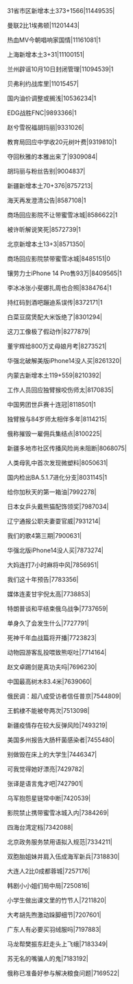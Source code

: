 31省市区新增本土373+1566|11449535|

曼联2比1埃弗顿|11201443|

热血MV今朝唱响家国情|11161081|1

上海新增本土3+31|11100151|

兰州辟谣10月10日封闭管理|11094539|1

贝弗利约战库里|11015457|

国内油价调整或搁浅|10536234|1

EDG战胜FNC|9893366|1

赵兮雪祝福胡玛丽|9331026|

教育局回应中学收20元树叶费|9319810|1

夺回秋雅的本雅出来了|9309084|

胡玛丽与粉丝告别|9004837|

新疆新增本土70+376|8757213|

海天再发澄清公告|8587108|1

商场回应影院不让带蜜雪冰城|8586622|1

被许昕解说笑死|8572739|1

北京新增本土13+3|8571350|

商场回应影院禁带蜜雪冰城|8485151|0

镶劳力士iPhone 14 Pro售93万|8409565|1

李冰冰张小斐娜扎周也合照|8384764|1

持红码到酒吧蹦迪系误传|8372171|1

白菜豆腐煲配大米饭绝了|8301294|

这刀工像极了假动作|8277879|

董宇辉给800万丈母娘月考|8273521|

华强北破解美版iPhone14没人买|8261320|

内蒙古新增本土119+559|8210392|

工作人员回应独臂猴咬伤师太|8170835|

中国男团世乒赛十连冠|8118501|1

独臂猴与84岁师太相伴多年|8114215|

俄称摧毁一雇佣兵集结点|8100225|

新疆多地市社区传播风险尚未阻断|8068075|

人类母乳中首次发现微塑料|8050631|

国内检出BA.5.1.7进化分支|8031145|1

给你加秋天的第一箱油|7992278|

日本女乒头戴熊猫配饰领奖|7987034|

辽宁通报公职夫妻耍官威|7931214|

我们的歌4第三期|7900631|

华强北版iPhone14没人买|7873274|

大妈连打7小时麻将中风|7856951|

我们这十年预告|7783356|

媒体连麦甘宇倪太高|7738853|

特朗普谈和平结束俄乌战争|7737659|

单身久了会发生什么|7727791|

死神千年血战篇将开播|7723823|

动物园游客乱投喂致熊呕吐|7714164|

赵文卓踢剑是真功夫吗|7696230|

中国最高树木83.4米|7639060|

俄民调：超八成受访者信任普京|7544809|

王鹤棣不能被夸两次|7513098|

新疆疫情存在较大反弹风险|7493219|

美国多州报告大肠杆菌感染者|7455480|

别做毁在床上的大学生|7446347|

可我觉得她好漂亮|7429782|

张译是语言鬼才吧|7427901|

乌军抱怨星链常中断|7420539|

影院禁止携带蜜雪冰城入内|7384269|

四海台湾定档|7342088|

北京政务服务禁用语拟入规范|7334211|

双胞胎姐妹并肩入伍成海军新兵|7318830|

大连人2比0成都蓉城|7257176|

韩剧小小姐们局中局|7250816|

小学生做出课文里的竹节人|7211820|

大考胡先煦激动跺脚细节|7207601|

广东人有必要买羽绒服吗|7197883|

马龙帮樊振东赶走头上飞蛾|7183349|

苏无名的嘴骗人的鬼|7183192|

俄称已准备好参与解决粮食问题|7169522|

